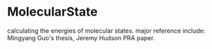 # MolecularState
calculating the energies of molecular states.
major reference include: Mingyang Guo's thesis, Jeremy Hudson PRA paper.
